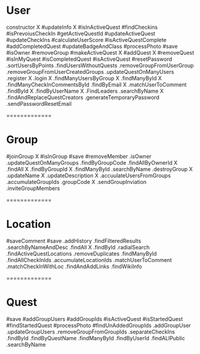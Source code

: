 User
===============
constructor X
#updateInfo X
#isInActiveQuest
#findCheckins
#isPrevoiusCheckIn
#getActiveQuestId
#updateActiveQuest
#updateCheckIns
#calculateUserScore
#isActiveQuestComplete
#addCompletedQuest
#updateBadgeAndClass
#processPhoto
#save
#isOwner
#removeGroup
#makeActiveQuest X
#addQuest X
#removeQuest
#isInMyQuest
#isCompletedQuest
#isActiveQuest
#resetPassword
.sortUsersByPoints
.findUsersWithoutQuests
.removeGroupFromUserGroup
.removeGroupFromUserCreatedGroups
.updateQuestOnManyUsers 
.register X
.login X
.findManyUsersByGroup X
.findManyById X
.findManyCheckInCommentsById
.findByEmail X
.matchUserToComment
.findById X
.findByUserName X
.FindLeaders
.searchByName X
.findAndReplaceQuestCreators
.generateTemporaryPassword
.sendPasswordResetEmail

=============

Group
=============

#joinGroup X
#isInGroup
#save
#removeMember
.isOwner
.updateQuestOnManyGroups
.findByGroupCode
.findAllByOwnerId X
.findAll X
.findByGroupId X
.findManyById
.searchByName
.destroyGroup X
.updateName X
.updateDescription X
.accuulateUsersFromGroups
.accumulateGroupIds
.groupCode X
.sendGroupInviation
.inviteGroupMembers

=============

Location
============

#saveComment
#save
.addHistory
.findFilteredResults
.searchByNameAndDesc
.findAll X
.findById
.radialSearch
.findActiveQuestLocations
.removeDuplicates
.findManyById
.findAllCheckInIds
.accumulateLocationIds
.matchUserToComment
.matchCheckInWithLoc
.findAndAddLinks
.findWikiInfo

=============


Quest
============

#save
#addGroupUsers
#addGroupIds
#isActiveQuest
#isStartedQuest
#findStartedQuest
#processPhoto
#findUnAddedGroupIds
.addGroupUser
.updateGroupUsers
.removeGroupFromGroupIds
.separateCheckIns
.findById
.findByQuestName
.findManyById
.findByUserId
.findALlPublic
.searchByName







































